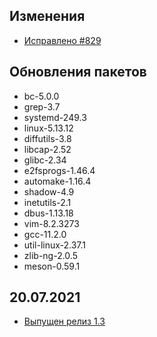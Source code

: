 <!-- ## Обновления пакетов
## Изменения
## Благодарности -->

## Изменения

- [Исправлено #829](https://github.com/Linux4Yourself/book/issues/829)

## Обновления пакетов

- bc-5.0.0
- grep-3.7
- systemd-249.3
- linux-5.13.12
- diffutils-3.8
- libcap-2.52
- glibc-2.34
- e2fsprogs-1.46.4
- automake-1.16.4
- shadow-4.9
- inetutils-2.1
- dbus-1.13.18
- vim-8.2.3273
- gcc-11.2.0
- util-linux-2.37.1
- zlib-ng-2.0.5
- meson-0.59.1

## 20.07.2021

- [Выпущен релиз 1.3](https://lx4u.ru/rel/1.3/#/)
